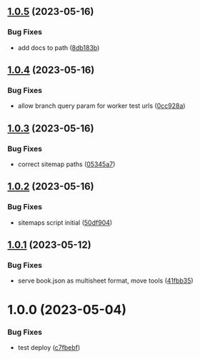 ## [1.0.5](https://github.com/hlxsites/prisma-cloud-docs/compare/v1.0.4...v1.0.5) (2023-05-16)


### Bug Fixes

* add docs to path ([8db183b](https://github.com/hlxsites/prisma-cloud-docs/commit/8db183b73d1a5b2248c8ac7b40e3517a7e0ad534))

## [1.0.4](https://github.com/hlxsites/prisma-cloud-docs/compare/v1.0.3...v1.0.4) (2023-05-16)


### Bug Fixes

* allow branch query param for worker test urls ([0cc928a](https://github.com/hlxsites/prisma-cloud-docs/commit/0cc928acf58eace0a542aa26bdeb2e2a8e788b30))

## [1.0.3](https://github.com/hlxsites/prisma-cloud-docs/compare/v1.0.2...v1.0.3) (2023-05-16)


### Bug Fixes

* correct sitemap paths ([05345a7](https://github.com/hlxsites/prisma-cloud-docs/commit/05345a740fedb167ab5604a24bef98ffe3b56c74))

## [1.0.2](https://github.com/hlxsites/prisma-cloud-docs/compare/v1.0.1...v1.0.2) (2023-05-16)


### Bug Fixes

* sitemaps script initial ([50df904](https://github.com/hlxsites/prisma-cloud-docs/commit/50df904b2c4b005bc339b3815ddcbc3e3079eff8))

## [1.0.1](https://github.com/hlxsites/prisma-cloud-docs/compare/v1.0.0...v1.0.1) (2023-05-12)


### Bug Fixes

* serve book.json as multisheet format, move tools ([41fbb35](https://github.com/hlxsites/prisma-cloud-docs/commit/41fbb3512b6e1199ca0be885ba1c364fe7378ccd))

# 1.0.0 (2023-05-04)


### Bug Fixes

* test deploy ([c7fbebf](https://github.com/hlxsites/prisma-cloud-docs/commit/c7fbebf962dbbc5d75de812659985c0ea041decb))
